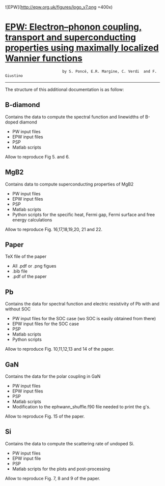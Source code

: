 ![EPW](http://epw.org.uk/figures/logo_v7.png =400x)

# [EPW: Electron–phonon coupling, transport and superconducting properties using maximally localized Wannier functions](http://www.sciencedirect.com/science/article/pii/S0010465516302260)
                              by S. Poncé, E.R. Margine, C. Verdi  and F. Giustino

---

The structure of this additional documentation is as follow:
## B-diamond
Contains the data to compute the spectral function and linewidths
of B-doped diamond
+ PW input files
+ EPW input files
+ PSP
+ Matlab scripts 

Allow to reproduce Fig 5. and 6.

## MgB2
Contains data to compute superconducting properties of MgB2
+ PW input files
+ EPW input files
+ PSP
+ Matlab scripts
+ Python scripts for the specific heat, Fermi gap, Fermi surface and free energy calculations

Allow to reproduce Fig. 16,17,18,19,20, 21 and 22.

## Paper
TeX file of the paper
+ All .pdf or .png figues
+ .bib file
+ .pdf of the paper

## Pb
Contains the data for spectral function and electric resistivity of Pb with and 
without SOC
+ PW input files for the SOC case (wo SOC is easily obtained from there)
+ EPW input files for the SOC case
+ PSP
+ Matlab scripts
+ Python scripts

Allow to reproduce Fig. 10,11,12,13 and 14 of the paper. 

## GaN
Contains the data for the polar coupling in GaN
+ PW input files 
+ EPW input files 
+ PSP
+ Matlab scripts 
+ Modification to the ephwann_shuffle.f90 file needed to print the g's.

Allow to reproduce Fig. 15 of the paper. 

## Si
Contains the data to compute the scattering rate of undoped Si.
+ PW input files
+ EPW input file
+ PSP
+ Matlab scripts for the plots and post-processing

Allow to reproduce Fig. 7, 8 and 9 of the paper. 


